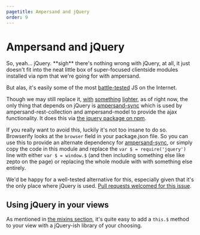 ```yaml
---
pagetitle: Ampersand and jQuery
order: 9
---
```


# Ampersand and jQuery

So, yeah... jQuery. \*\*sigh\*\* there's nothing wrong with jQuery, at all, it just doesn't fit into the neat little box of super-focused clientside modules installed via npm that we're going for with ampersand.

But alas, it's easily some of the most [battle-tested](https://docs.google.com/document/d/1LPaPA30bLUB_publLIMF0RlhdnPx_ePXm7oW02iiT6o/edit#) JS on the Internet. 

Though we may still replace it, [with](https://www.npmjs.org/package/component-ajax) [something](https://github.com/madrobby/zepto/blob/master/src/ajax.js) [lighter](https://www.npmjs.org/package/hyperquest), as of right now, the only thing that depends on jQuery is [ampersand-sync](https://github.com/ampersandjs/ampersand-sync) which is used by ampersand-rest-collection and ampersand-model to provide the ajax functionality. It does this via [the jquery package on npm](https://www.npmjs.org/package/jquery).

If you really want to avoid this, luckily it's not too insane to do so. Browserify looks at the `browser` field in your package.json file. So you can use this to provide an alternate dependency for [ampersand-sync](https://github.com/AmpersandJS/ampersand-sync), or simply copy the code in this module and replace the `var $ = require('jquery')` line with either `var $ = window.$` (and then including something else like zepto on the page) or replacing the whole module with with something else entirely. 

We'd be happy for a well-tested alternative for this, especially given that it's the only place where jQuery is used. [Pull requests welcomed for this issue](https://github.com/AmpersandJS/ampersand-sync/issues/1).

## Using jQuery in your views

As mentioned in [the mixins section](/learn/base-objects-and-mixins), it's quite easy to add a `this.$` method to your view with a jQuery-ish library of your choosing.
